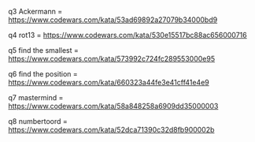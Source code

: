 q3 Ackermann = https://www.codewars.com/kata/53ad69892a27079b34000bd9

q4 rot13 = https://www.codewars.com/kata/530e15517bc88ac656000716

q5 find the smallest = https://www.codewars.com/kata/573992c724fc289553000e95

q6 find the position = https://www.codewars.com/kata/660323a44fe3e41cff41e4e9

q7 mastermind = https://www.codewars.com/kata/58a848258a6909dd35000003

q8 numbertoord = https://www.codewars.com/kata/52dca71390c32d8fb900002b
